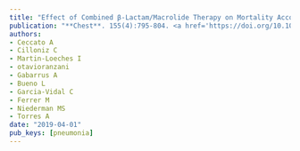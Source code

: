 ```yaml
---
title: "Effect of Combined β-Lactam/Macrolide Therapy on Mortality According to the Microbial Etiology and Inflammatory Status of Patients With Community-Acquired Pneumonia"
publication: "**Chest**. 155(4):795-804. <a href='https://doi.org/10.1016/j.chest.2018.11.006' target='_blank' rel='noopener noreferrer'>10.1016/j.chest.2018.11.006</a>"
authors:
- Ceccato A
- Cilloniz C
- Martin-Loeches I
- otavioranzani
- Gabarrus A
- Bueno L
- Garcia-Vidal C
- Ferrer M
- Niederman MS
- Torres A
date: "2019-04-01"
pub_keys: [pneumonia]
---
```

